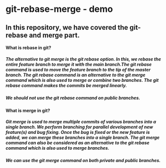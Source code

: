 # git-rebase-merge - demo

## In this repository, we have covered the git-rebase and merge part.

#### What is rebase in git?

##### The alternative to git merge is the git rebase option. In this, we rebase the entire feature branch to merge it with the main branch.The git rebase command is used to move the feature branch to the tip of the master branch. The git rebase command is an alternative to the git merge command which is also used to merge or combine two branches. The git rebase command makes the commits be merged linearly.
##### We should not use the git rebase command on public branches.

#### What is merge in git?

##### Git merge is used to merge multiple commits of various branches into a single branch. We perform branching for parallel development of new feature(s) and bug fixing. Once the bug is fixed or the new feature is added, we can merge these branches into a single branch. The git merge command can also be considered as an alternative to the git rebase command which is also used to merge branches.
##### We can use the git merge command on both private and public branches.

